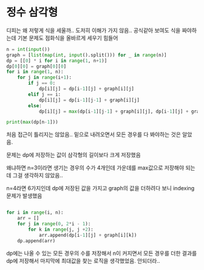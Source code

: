 # 정수 삼각형

디피는 왜 저렇게 식을 세울까.. 도저히 이해가 가지 않음.. 공식같아 보여도 식을 짜야하는데 기본 문제도 점화식을 올바르게 세우기 힘들어

```py
n = int(input())
graph = [list(map(int, input().split())) for _ in range(n)]
dp = [[0] * i for i in range(1, n+1)]
dp[0][0] = graph[0][0]
for i in range(1, n):
	for j in range(i+1):
		if j == 0:
			dp[i][j] = dp[i-1][j] + graph[i][j]
		elif j == i:
			dp[i][j] = dp[i-1][j-1] + graph[i][j]
		else:
			dp[i][j] = max(dp[i-1][j-1] + graph[i][j], dp[i-1][j] + graph[i][j])

print(max(dp[n-1]))
```

처음 접근이 틀리지는 않았음..
밑으로 내려오면서 모든 경우를 다 봐야하는 것은 알았음.

문제는 dp에 저장하는 값이 삼각형의 길이보다 크게 저장했음

왜냐하면 n=3이라면 생기는 경우의 수가 4개인데 가운데를 max값으로 저장해야 되는데 그걸 생각하지 않았음..

n=4라면 6가지인데 dp에 저장된 값을 가지고 graph의 값을 더하려다 보니 indexing 문제가 발생했음

```py

for i in range(i, n):
	arr = []
	for j in range(0, 2*i - 1):
		for k in range(j, j +2):
			arr.append(dp[i-1][j] + graph[i][k])
	dp.append(arr)

```

dp에는 나올 수 있는 모든 경우의 수를 저장해서 n이 커지면서 모든 경우를 더한 결과를 dp에 저장해서 마지막에 최대값을 찾는 로직을 생각했었음.
안되더라..
